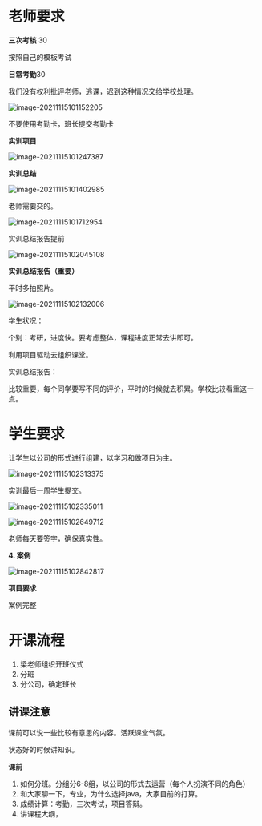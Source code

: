 # 老师要求

**三次考核** 30

按照自己的模板考试

**日常考勤**30

我们没有权利批评老师，逃课，迟到这种情况交给学校处理。

![image-20211115101152205](https://mynotepicbed.oss-cn-beijing.aliyuncs.com/img/image-20211115101152205.png)

不要使用考勤卡，班长提交考勤卡

**实训项目**

![image-20211115101247387](https://mynotepicbed.oss-cn-beijing.aliyuncs.com/img/image-20211115101247387.png)

**实训总结**

![image-20211115101402985](https://mynotepicbed.oss-cn-beijing.aliyuncs.com/img/image-20211115101402985.png)







老师需要交的。

![image-20211115101712954](https://mynotepicbed.oss-cn-beijing.aliyuncs.com/img/image-20211115101712954.png)



实训总结报告提前

![image-20211115102045108](https://mynotepicbed.oss-cn-beijing.aliyuncs.com/img/image-20211115102045108.png)





**实训总结报告（重要）**

平时多拍照片。

![image-20211115102132006](https://mynotepicbed.oss-cn-beijing.aliyuncs.com/img/image-20211115102132006.png)





学生状况：

个别：考研，进度快。要考虑整体，课程进度正常去讲即可。

利用项目驱动去组织课堂。

实训总结报告：

比较重要，每个同学要写不同的评价，平时的时候就去积累。学校比较看重这一点。





# 学生要求

让学生以公司的形式进行组建，以学习和做项目为主。



![image-20211115102313375](https://mynotepicbed.oss-cn-beijing.aliyuncs.com/img/image-20211115102313375.png)

实训最后一周学生提交。





![image-20211115102335011](https://mynotepicbed.oss-cn-beijing.aliyuncs.com/img/image-20211115102335011.png)





![image-20211115102649712](https://mynotepicbed.oss-cn-beijing.aliyuncs.com/img/image-20211115102649712.png)



老师每天要签字，确保真实性。



**4. 案例**

![image-20211115102842817](https://mynotepicbed.oss-cn-beijing.aliyuncs.com/img/image-20211115102842817.png)

**项目要求**

案例完整







# 开课流程

1. 梁老师组织开班仪式
2. 分班
3. 分公司，确定班长



## 讲课注意

课前可以说一些比较有意思的内容。活跃课堂气氛。

状态好的时候讲知识。



**课前**

1. 如何分班。分组分6-8组，以公司的形式去运营（每个人扮演不同的角色）
2. 和大家聊一下，专业，为什么选择java，大家目前的打算。
3. 成绩计算：考勤，三次考试，项目答辩。
4. 讲课程大纲，



















